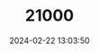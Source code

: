 ---
title: "21000"
category: "Stygobromus nortoni"
draft: false
date: 2024-02-22 13:03:50
languages:
  English: ["Norton's Cave Amphipod"]
---
